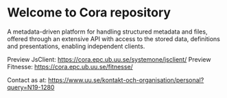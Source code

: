 # Welcome to Cora repository


A metadata-driven platform for handling structured metadata and files, offered through an extensive API with access to the stored data, definitions and presentations, enabling independent clients.

Preview JsClient: https://cora.epc.ub.uu.se/systemone/jsclient/
Preview Fitnesse: https://cora.epc.ub.uu.se/fitnesse/

Contact as at: https://www.uu.se/kontakt-och-organisation/personal?query=N19-1280

<!--

**Here are some ideas to get you started:**

🙋‍♀️ A short introduction - what is your organization all about?
🌈 Contribution guidelines - how can the community get involved?
👩‍💻 Useful resources - where can the community find your docs? Is there anything else the community should know?
🍿 Fun facts - what does your team eat for breakfast?
🧙 Remember, you can do mighty things with the power of [Markdown](https://docs.github.com/github/writing-on-github/getting-started-with-writing-and-formatting-on-github/basic-writing-and-formatting-syntax)
-->

